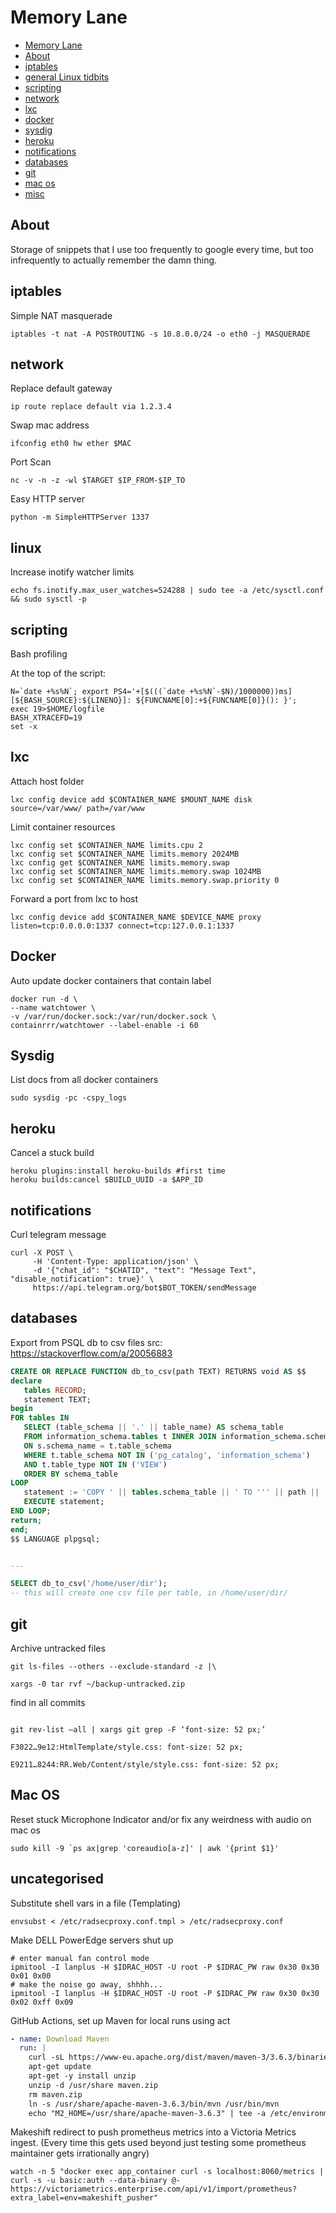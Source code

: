 # Memory Lane

  * [Memory Lane](#memory-lane)
  * [About](#About)
  * [iptables](#iptables)
  * [general Linux tidbits](#linux)
  * [scripting](#scripting)
  * [network](#network)
  * [lxc](#lxc)
  * [docker](#docker)
  * [sysdig](#sysdig)
  * [heroku](#heroku)
  * [notifications](#notifications) 
  * [databases](#databases) 
  * [git](#git)
  * [mac os](#macos)
  * [misc](#uncategorised)

## About

Storage of snippets that I use too frequently to google every time, but too infrequently to actually remember the damn thing.

## iptables

Simple NAT masquerade

```shell
iptables -t nat -A POSTROUTING -s 10.8.0.0/24 -o eth0 -j MASQUERADE 
```

## network

Replace default gateway

```shell
ip route replace default via 1.2.3.4
```

Swap mac address

```shell
ifconfig eth0 hw ether $MAC
```

Port Scan

```shell
nc -v -n -z -wl $TARGET $IP_FROM-$IP_TO
```

Easy HTTP server

```shell
python -m SimpleHTTPServer 1337
```

## linux

Increase inotify watcher limits

```shell
echo fs.inotify.max_user_watches=524288 | sudo tee -a /etc/sysctl.conf && sudo sysctl -p
```

## scripting

Bash profiling

At the top of the script:
```shell
N=`date +%s%N`; export PS4='+[$(((`date +%s%N`-$N)/1000000))ms][${BASH_SOURCE}:${LINENO}]: ${FUNCNAME[0]:+${FUNCNAME[0]}(): }';
exec 19>$HOME/logfile
BASH_XTRACEFD=19
set -x
```

## lxc

Attach host folder

```shell
lxc config device add $CONTAINER_NAME $MOUNT_NAME disk source=/var/www/ path=/var/www
```

Limit container resources

```shell
lxc config set $CONTAINER_NAME limits.cpu 2
lxc config set $CONTAINER_NAME limits.memory 2024MB
lxc config get $CONTAINER_NAME limits.memory.swap 
lxc config set $CONTAINER_NAME limits.memory.swap 1024MB
lxc config set $CONTAINER_NAME limits.memory.swap.priority 0
```

Forward a port from lxc to host

```shell
lxc config device add $CONTAINER_NAME $DEVICE_NAME proxy listen=tcp:0.0.0.0:1337 connect=tcp:127.0.0.1:1337
```

## Docker

Auto update docker containers that contain label
```shell
docker run -d \
--name watchtower \
-v /var/run/docker.sock:/var/run/docker.sock \
containrrr/watchtower --label-enable -i 60

```

## Sysdig 

List docs from all docker containers

```shell
sudo sysdig -pc -cspy_logs
```

## heroku

Cancel a stuck build
```shell
heroku plugins:install heroku-builds #first time
heroku builds:cancel $BUILD_UUID -a $APP_ID
```

## notifications

Curl telegram message

```shell
curl -X POST \
	 -H 'Content-Type: application/json' \
	 -d '{"chat_id": "$CHATID", "text": "Message Text", "disable_notification": true}' \
	 https://api.telegram.org/bot$BOT_TOKEN/sendMessage
```

## databases

Export from PSQL db to csv files
src: https://stackoverflow.com/a/20056883

```sql
CREATE OR REPLACE FUNCTION db_to_csv(path TEXT) RETURNS void AS $$
declare
   tables RECORD;
   statement TEXT;
begin
FOR tables IN 
   SELECT (table_schema || '.' || table_name) AS schema_table
   FROM information_schema.tables t INNER JOIN information_schema.schemata s 
   ON s.schema_name = t.table_schema 
   WHERE t.table_schema NOT IN ('pg_catalog', 'information_schema')
   AND t.table_type NOT IN ('VIEW')
   ORDER BY schema_table
LOOP
   statement := 'COPY ' || tables.schema_table || ' TO ''' || path || '/' || tables.schema_table || '.csv' ||''' DELIMITER '';'' CSV HEADER';
   EXECUTE statement;
END LOOP;
return;  
end;
$$ LANGUAGE plpgsql;


---

SELECT db_to_csv('/home/user/dir');
-- this will create one csv file per table, in /home/user/dir/

```



## git

Archive untracked files

```
git ls-files --others --exclude-standard -z |\

xargs -0 tar rvf ~/backup-untracked.zip
```

find in all commits

```

git rev-list –all | xargs git grep -F ‘font-size: 52 px;’

F3022…9e12:HtmlTemplate/style.css: font-size: 52 px;

E9211…8244:RR.Web/Content/style/style.css: font-size: 52 px;
```

## Mac OS

Reset stuck Microphone Indicator and/or fix any weirdness with audio on mac os
```shell 
sudo kill -9 `ps ax|grep 'coreaudio[a-z]' | awk '{print $1}'
```

## uncategorised 

Substitute shell vars in a file (Templating)

```shell
envsubst < /etc/radsecproxy.conf.tmpl > /etc/radsecproxy.conf
```

Make DELL PowerEdge servers shut up

```shell
# enter manual fan control mode
ipmitool -I lanplus -H $IDRAC_HOST -U root -P $IDRAC_PW raw 0x30 0x30 0x01 0x00 
# make the noise go away, shhhh...
ipmitool -I lanplus -H $IDRAC_HOST -U root -P $IDRAC_PW raw 0x30 0x30 0x02 0xff 0x09
```

GitHub Actions, set up Maven for local runs using act

```yaml
- name: Download Maven
  run: |
	curl -sL https://www-eu.apache.org/dist/maven/maven-3/3.6.3/binaries/apache-maven-3.6.3-bin.zip -o maven.zip
	apt-get update
	apt-get -y install unzip
	unzip -d /usr/share maven.zip
	rm maven.zip
	ln -s /usr/share/apache-maven-3.6.3/bin/mvn /usr/bin/mvn
	echo "M2_HOME=/usr/share/apache-maven-3.6.3" | tee -a /etc/environment
```

Makeshift redirect to push prometheus metrics into a Victoria Metrics ingest. (Every time this gets used beyond just testing some prometheus maintainer gets irrationally angry)
```shell 
watch -n 5 "docker exec app_container curl -s localhost:8060/metrics | curl -s -u basic:auth --data-binary @- https://victoriametrics.enterprise.com/api/v1/import/prometheus?extra_label=env=makeshift_pusher"
```
